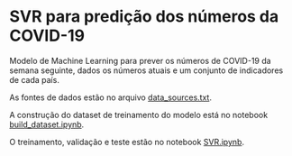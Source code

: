 # SVR para predição dos números da COVID-19

Modelo de Machine Learning para prever os números de COVID-19 da semana seguinte, dados os números atuais e um conjunto de indicadores de cada país.

As fontes de dados estão no arquivo [data_sources.txt](data_sources.txt).

A construção do dataset de treinamento do modelo está no notebook [build_dataset.ipynb](build_dataset.ipynb).

O treinamento, validação e teste estão no notebook [SVR.ipynb](SVR.ipynb).
